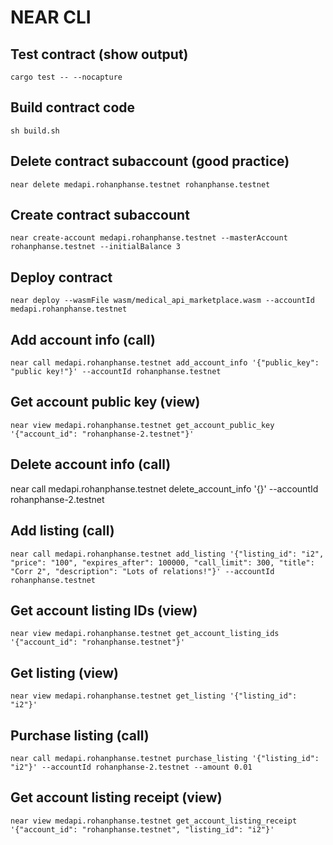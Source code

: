 # NEAR CLI

## Test contract (show output)
```
cargo test -- --nocapture
```

## Build contract code
```
sh build.sh
```

## Delete contract subaccount (good practice)
```
near delete medapi.rohanphanse.testnet rohanphanse.testnet
```

## Create contract subaccount
```
near create-account medapi.rohanphanse.testnet --masterAccount rohanphanse.testnet --initialBalance 3
```

## Deploy contract
```
near deploy --wasmFile wasm/medical_api_marketplace.wasm --accountId medapi.rohanphanse.testnet
```

## Add account info (call)
```
near call medapi.rohanphanse.testnet add_account_info '{"public_key": "public key!"}' --accountId rohanphanse.testnet
```

## Get account public key (view)
```
near view medapi.rohanphanse.testnet get_account_public_key '{"account_id": "rohanphanse-2.testnet"}'
```

## Delete account info (call)
near call medapi.rohanphanse.testnet delete_account_info '{}' --accountId rohanphanse-2.testnet

## Add listing (call)
```
near call medapi.rohanphanse.testnet add_listing '{"listing_id": "i2", "price": "100", "expires_after": 100000, "call_limit": 300, "title": "Corr 2", "description": "Lots of relations!"}' --accountId rohanphanse.testnet
```

## Get account listing IDs (view)
```
near view medapi.rohanphanse.testnet get_account_listing_ids '{"account_id": "rohanphanse.testnet"}'
```

## Get listing (view)
```
near view medapi.rohanphanse.testnet get_listing '{"listing_id": "i2"}'
```

## Purchase listing (call)
```
near call medapi.rohanphanse.testnet purchase_listing '{"listing_id": "i2"}' --accountId rohanphanse-2.testnet --amount 0.01
```

## Get account listing receipt (view)
```
near view medapi.rohanphanse.testnet get_account_listing_receipt '{"account_id": "rohanphanse.testnet", "listing_id": "i2"}'
```